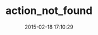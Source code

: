 ---
layout: post
title:  "action_not_found"
repo:   "honbin/action_not_found"
date:   2015-02-18 17:10:29
gemurl: https://github.com/honbin/action_not_found
---